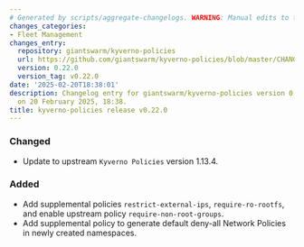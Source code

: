 ```yaml
---
# Generated by scripts/aggregate-changelogs. WARNING: Manual edits to this files will be overwritten.
changes_categories:
- Fleet Management
changes_entry:
  repository: giantswarm/kyverno-policies
  url: https://github.com/giantswarm/kyverno-policies/blob/master/CHANGELOG.md#0220---2025-02-20
  version: 0.22.0
  version_tag: v0.22.0
date: '2025-02-20T18:38:01'
description: Changelog entry for giantswarm/kyverno-policies version 0.22.0, published
  on 20 February 2025, 18:38.
title: kyverno-policies release v0.22.0
---
```


### Changed
- Update to upstream `Kyverno Policies` version 1.13.4.
### Added
- Add supplemental policies `restrict-external-ips`, `require-ro-rootfs`, and enable upstream policy `require-non-root-groups`.
- Add supplemental policy to generate default deny-all Network Policies in newly created namespaces.
